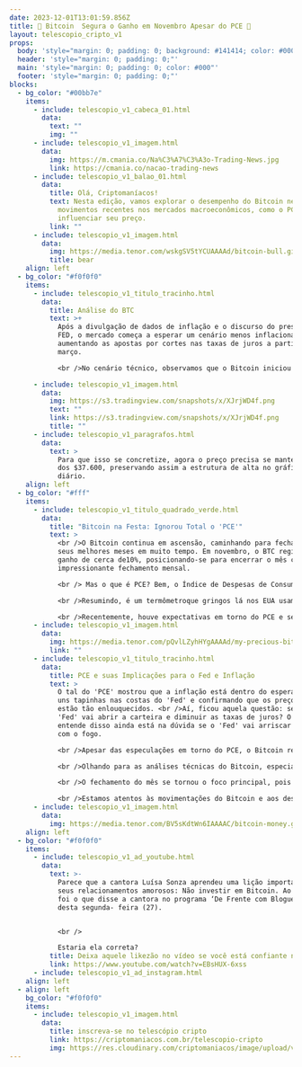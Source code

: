 ```yaml
---
date: 2023-12-01T13:01:59.856Z
title: 🚀 Bitcoin  Segura o Ganho em Novembro Apesar do PCE 🚀
layout: telescopio_cripto_v1
props:
  body: 'style="margin: 0; padding: 0; background: #141414; color: #000"'
  header: 'style="margin: 0; padding: 0;"'
  main: 'style="margin: 0; padding: 0; color: #000"'
  footer: 'style="margin: 0; padding: 0;"'
blocks:
  - bg_color: "#00bb7e"
    items:
      - include: telescopio_v1_cabeca_01.html
        data:
          text: ""
          img: ""
      - include: telescopio_v1_imagem.html
        data:
          img: https://m.cmania.co/Na%C3%A7%C3%A3o-Trading-News.jpg
          link: https://cmania.co/nacao-trading-news
      - include: telescopio_v1_balao_01.html
        data:
          title: Olá, Criptomaníacos!
          text: Nesta edição, vamos explorar o desempenho do Bitcoin neste mês e como os
            movimentos recentes nos mercados macroeconômicos, como o PCE, podem
            influenciar seu preço.
          link: ""
      - include: telescopio_v1_imagem.html
        data:
          img: https://media.tenor.com/wskgSV5tYCUAAAAd/bitcoin-bull.gif
          title: bear
    align: left
  - bg_color: "#f0f0f0"
    items:
      - include: telescopio_v1_titulo_tracinho.html
        data:
          title: Análise do BTC
          text: >+
            Após a divulgação de dados de inflação e o discurso do presidente do
            FED, o mercado começa a esperar um cenário menos inflacionário,
            aumentando as apostas por cortes nas taxas de juros a partir de
            março.

            <br />No cenário técnico, observamos que o Bitcoin iniciou um rompimento importante, quebrando a resistência em $38.000 que estávamos monitorando nas últimas edições. <br />Com esse rompimento se mantendo, passamos a olhar para alvos acima dos $40.000, com um possível teste do preço até $46.000.

      - include: telescopio_v1_imagem.html
        data:
          img: https://s3.tradingview.com/snapshots/x/XJrjWD4f.png
          text: ""
          link: https://s3.tradingview.com/snapshots/x/XJrjWD4f.png
          title: ""
      - include: telescopio_v1_paragrafos.html
        data:
          text: >
            Para que isso se concretize, agora o preço precisa se manter acima
            dos $37.600, preservando assim a estrutura de alta no gráfico
            diário. 
    align: left
  - bg_color: "#fff"
    items:
      - include: telescopio_v1_titulo_quadrado_verde.html
        data:
          title: "Bitcoin na Festa: Ignorou Total o 'PCE'"
          text: >
            <br />O Bitcoin continua em ascensão, caminhando para fechar um dos
            seus melhores meses em muito tempo. Em novembro, o BTC registrou um
            ganho de cerca de10%, posicionando-se para encerrar o mês com um
            impressionante fechamento mensal.

            <br /> Mas o que é PCE? Bem, o Índice de Despesas de Consumo Pessoal (PCE) é uma métrica de inflação amplamente observada nos Estados Unidos. Ele é considerado um indicador crucial para a Reserva Federal em suas decisões de política monetária, especialmente em relação às taxas de juros.

            <br />Resumindo, é um termômetroque gringos lá nos EUA usam para ver a febre dos preços.

            <br />Recentemente, houve expectativas em torno do PCE e seu possível impacto no Bitcoin. No entanto, mesmo após a divulgação dos resultados do PCE, o preço do BTC permaneceu relativamente estável, ignorando o novo dado macroeconômico.
      - include: telescopio_v1_imagem.html
        data:
          img: https://media.tenor.com/pQvlLZyhHYgAAAAd/my-precious-bitcoin.gif
          link: ""
      - include: telescopio_v1_titulo_tracinho.html
        data:
          title: PCE e suas Implicações para o Fed e Inflação
          text: >
            O tal do 'PCE' mostrou que a inflação está dentro do esperado, dando
            uns tapinhas nas costas do 'Fed' e confirmando que os preços não
            estão tão enlouquecidos. <br />Aí, ficou aquela questão: será que o
            'Fed' vai abrir a carteira e diminuir as taxas de juros? O povo que
            entende disso ainda está na dúvida se o 'Fed' vai arriscar brincar
            com o fogo.

            <br />Apesar das especulações em torno do PCE, o Bitcoin registrou um desempenho impressionante. Este mês pode ser marcado como um dos mais positivos para o BTC desde 2020, indicando sua resiliência e força no mercado.

            <br />Olhando para as análises técnicas do Bitcoin, especialistas apontam para otimismo.Destaca-se sinais positivos no índice de força relativa (RSI) do Bitcoin, apontando para um possível movimento ascendente.

            <br />O fechamento do mês se tornou o foco principal, pois pode influenciar ainda mais o sentimento do mercado.

            <br />Estamos atentos às movimentações do Bitcoin e aos desdobramentos do PCE, mantendo vocês informados sobre essas dinâmicas que impactam os mercados cripto e macroeconômicos. <br />Até a próxima edição!
      - include: telescopio_v1_imagem.html
        data:
          img: https://media.tenor.com/BV5sKdtWn6IAAAAC/bitcoin-money.gif
    align: left
  - bg_color: "#f0f0f0"
    items:
      - include: telescopio_v1_ad_youtube.html
        data:
          text: >-
            Parece que a cantora Luísa Sonza aprendeu uma lição importante após
            seus relacionamentos amorosos: Não investir em Bitcoin. Ao menos,
            foi o que disse a cantora no programa ‘De Frente com Blogueirinha’
            desta segunda- feira (27).


            <br />

            Estaria ela correta?
          title: Deixa aquele likezão no vídeo se você está confiante no BTC!
          link: https://www.youtube.com/watch?v=EBsHUX-6xss
      - include: telescopio_v1_ad_instagram.html
    align: left
  - align: left
    bg_color: "#f0f0f0"
    items:
      - include: telescopio_v1_imagem.html
        data:
          title: inscreva-se no telescópio cripto
          link: https://criptomaniacos.com.br/telescopio-cripto
          img: https://res.cloudinary.com/criptomaniacos/image/upload/v1662133224/telescopio/inscreva-se-telescopio.png
---
```

